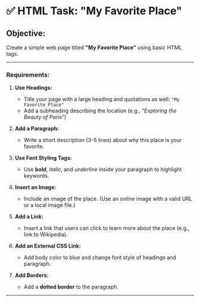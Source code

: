 # ✅ HTML Task: "My Favorite Place"

## Objective:
Create a simple web page titled **"My Favorite Place"** using basic HTML tags.

---

### Requirements:

1. **Use Headings:**
   - Title your page with a large heading and quotations as well: `"My Favorite Place"`
   - Add a subheading describing the location (e.g., *"Exploring the Beauty of Paris"*)

2. **Add a Paragraph:**
   - Write a short description (3–5 lines) about why this place is your favorite.

3. **Use Font Styling Tags:**
   - Use **bold**, *italic*, and _underline_ inside your paragraph to highlight keywords.

4. **Insert an Image:**
   - Include an image of the place. (Use an online image with a valid URL or a local image file.)

5. **Add a Link:**
   - Insert a link that users can click to learn more about the place (e.g., link to Wikipedia).

6. **Add an External CSS Link:**
   - Add body color to blue and change font style of headings and paragraph.

7. **Add Borders:**
   - Add a **dotted border** to the paragraph.

---
